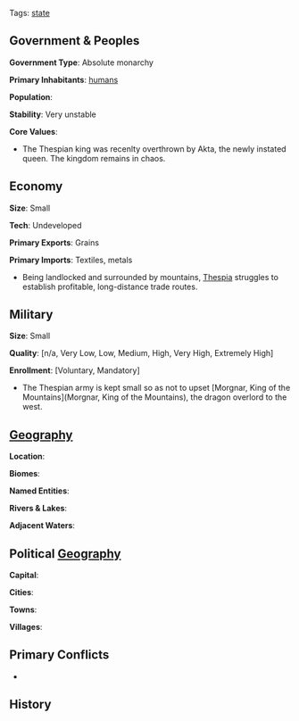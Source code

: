 Tags: [state](States)

## Government & Peoples

**Government Type**: Absolute monarchy

**Primary Inhabitants**: [humans](Humans)

**Population**: 

**Stability**: Very unstable

**Core Values**: 

- The Thespian king was recenlty overthrown by Akta, the newly instated queen. The kingdom remains in chaos.


## Economy

**Size**: Small

**Tech**: Undeveloped

**Primary Exports**: Grains

**Primary Imports**: Textiles, metals

- Being landlocked and surrounded by mountains, [Thespia](Thespia) struggles to establish profitable, long-distance trade routes.


## Military

**Size**: Small

**Quality**: [n/a, Very Low, Low, Medium, High, Very High, Extremely High]

**Enrollment**: [Voluntary, Mandatory]

- The Thespian army is kept small so as not to upset [Morgnar, King of the Mountains](Morgnar, King of the Mountains), the dragon overlord to the west.


## [Geography](Geography)

**Location**: 

**Biomes**: 

**Named Entities**:

**Rivers & Lakes**: 

**Adjacent Waters**: 


## Political [Geography](Geography)

**Capital**: 

**Cities**: 

**Towns**: 

**Villages**: 


## Primary Conflicts

- 


## History

